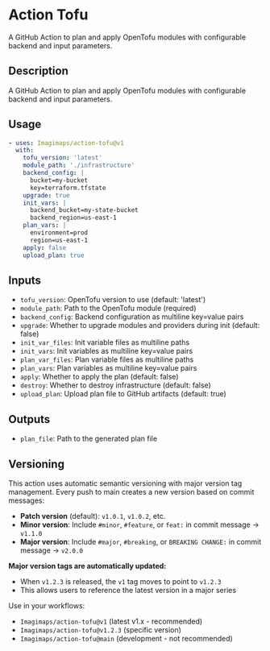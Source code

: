 # Action Tofu

A GitHub Action to plan and apply OpenTofu modules with configurable backend and input parameters.

## Description

A GitHub Action to plan and apply OpenTofu modules with configurable backend and input parameters.

## Usage

```yaml
- uses: Imagimaps/action-tofu@v1
  with:
    tofu_version: 'latest'
    module_path: './infrastructure'
    backend_config: |
      bucket=my-bucket
      key=terraform.tfstate
    upgrade: true
    init_vars: |
      backend_bucket=my-state-bucket
      backend_region=us-east-1
    plan_vars: |
      environment=prod
      region=us-east-1
    apply: false
    upload_plan: true
```

## Inputs

- `tofu_version`: OpenTofu version to use (default: 'latest')
- `module_path`: Path to the OpenTofu module (required)
- `backend_config`: Backend configuration as multiline key=value pairs
- `upgrade`: Whether to upgrade modules and providers during init (default: false)
- `init_var_files`: Init variable files as multiline paths
- `init_vars`: Init variables as multiline key=value pairs  
- `plan_var_files`: Plan variable files as multiline paths
- `plan_vars`: Plan variables as multiline key=value pairs
- `apply`: Whether to apply the plan (default: false)
- `destroy`: Whether to destroy infrastructure (default: false)
- `upload_plan`: Upload plan file to GitHub artifacts (default: true)

## Outputs

- `plan_file`: Path to the generated plan file

## Versioning

This action uses automatic semantic versioning with major version tag management. Every push to main creates a new version based on commit messages:

- **Patch version** (default): `v1.0.1`, `v1.0.2`, etc.
- **Minor version**: Include `#minor`, `#feature`, or `feat:` in commit message → `v1.1.0`
- **Major version**: Include `#major`, `#breaking`, or `BREAKING CHANGE:` in commit message → `v2.0.0`

**Major version tags are automatically updated:**
- When `v1.2.3` is released, the `v1` tag moves to point to `v1.2.3`
- This allows users to reference the latest version in a major series

Use in your workflows:
- `Imagimaps/action-tofu@v1` (latest v1.x - recommended)
- `Imagimaps/action-tofu@v1.2.3` (specific version)
- `Imagimaps/action-tofu@main` (development - not recommended)

